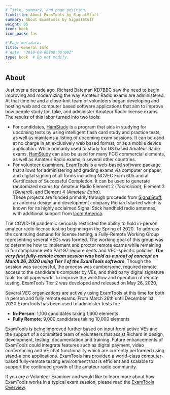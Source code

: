 ```yaml
---
# Title, summary, and page position.
linktitle: About ExamTools by SignalStuff
summary: About ExamTools by SignalStuff
weight: 05
icon: book
icon_pack: fas

# Page metadata.
title: General Info
# date: "2018-09-09T00:00:00Z"
type: book  # Do not modify.
---
```


## About

Just over a decade ago, Richard Bateman KD7BBC saw the need to begin improving and modernizing the way Amateur Radio exams are administered.  At that time he and a close-knit team of volunteers began developing and hosting web and computer based software applications that aim to improve how people study for, take, and administer Amateur Radio license exams.  The results of this labor turned into two tools:  
* For candidates, [HamStudy](http://ham.study) is a program that aids in studying for upcoming tests by using intelligent flash card study and practice tests, as well as maintains a listing of upcoming exam sessions.  It can be used at no charge in an exclusively web based format, or as a mobile device application. While primarily used to study for US based Amateur Radio exams, [HamStudy](http://ham.study) can also be used for many FCC commercial elements, as well as Amateur Radio exams in several other countries.
* For volunteer examiners, [ExamTools](http://exam.tools) is a web-based software package that allows for administering and grading exams via computer or paper, and digital signing of all forms including NCVEC Form 605 and all Certificates of Successful Completion.  It can be used to generate randomized exams for Amateur Radio Element 2 (*Technician*), Element 3 (*General*), and Element 4 (*Amateur Extra*).  
These projects are funded primarily through proceeds from [SignalStuff](http://signalstuff.com), an antenna design and development company Richard started which is known for its highly acclaimed Signal Stick handheld radio antennas, with additional support from [Icom America](https://www.icomamerica.com/).

The COVID-19 pandemic seriously restricted the ability to hold in-person amateur radio license testing beginning in the Spring of 2020.  To address the continuing demand for license testing, a Fully-Remote Working Group representing several VECs was formed. The working goal of this group was to determine how to implement and proctor remote exams while remaining in full compliance with Part 97 requirements and VEC-specific policies.  ***The very first fully-remote exam session was held as a proof of concept on March 26, 2020 using Tier 1 of the ExamTools software***. Though the session was successful, the process was cumbersome, required remote access to the candidate's computer by VEs, and third party digital signature tools for all paperwork. To improve the workflow and operation of remote testing, ExamTools Tier 2 was developed and released on May 26, 2020,

Several VEC organizations are actively using ExamTools at this time for both in person and fully remote exams. From March 26th until December 1st, 2020 ExamTools has been used to administer tests for:
* **In-Person**: 1,100 candidates taking 1,600 elements
* **Fully Remote**: 9,000 candidates taking 10,000 elements

ExamTools is being improved further based on input from active VEs and the support of a committed team of volunteers that assist Richard in design, development, testing, documentation and training. Future enhancements of ExamTools could integrate features such as digital payment, video conferencing and VE chat functionality which are currently performed using stand-alone applications. ExamTools has provided a world-class computer-based fully-remote testing environment that is efficient and scalable to support the continued growth of the amateur radio community.

If you are a Volunteer Examiner and would like to learn more about how ExamTools works in a typical exam session, please read the [ExamTools Overview](../general/).

